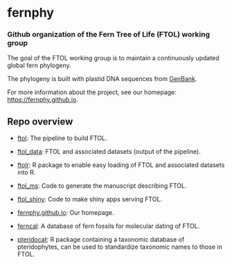 # fernphy

### Github organization of the Fern Tree of Life (FTOL) working group

The goal of the FTOL working group is to maintain a continuously updated global fern phylogeny.

The phylogeny is built with plastid DNA sequences from [GenBank](https://www.ncbi.nlm.nih.gov/genbank/).

For more information about the project, see our homepage: https://fernphy.github.io.

## Repo overview

- [ftol](https://github.com/fernphy/ftol): The pipeline to build FTOL.

- [ftol_data](https://github.com/fernphy/ftol_data): FTOL and associated datasets (output of the pipeline).

- [ftolr](https://github.com/fernphy/ftolr): R package to enable easy loading of FTOL and associated datasets into R.

- [ftol_ms](https://github.com/fernphy/ftol_ms): Code to generate the manuscript describing FTOL.

- [ftol_shiny](https://github.com/fernphy/ftol_shiny): Code to make shiny apps serving FTOL.

- [fernphy.github.io](https://github.com/fernphy/fernphy.github.io): Our homepage.

- [ferncal](https://github.com/fernphy/ferncal): A database of fern fossils for molecular dating of FTOL.

- [pteridocat](https://github.com/fernphy/pteridocat): R package containing a taxonomic database of pteridophytes, can be used to standardize taxonomic names to those in FTOL.
